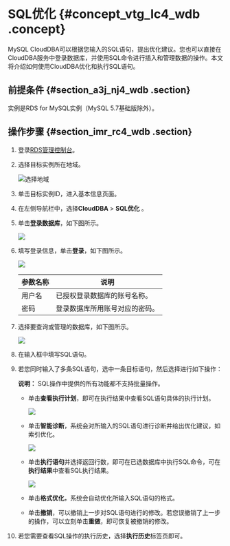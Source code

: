 # SQL优化 {#concept_vtg_lc4_wdb .concept}

MySQL CloudDBA可以根据您输入的SQL语句，提出优化建议。您也可以直接在CloudDBA服务中登录数据库，并使用SQL命令进行插入和管理数据的操作。本文将介绍如何使用CloudDBA优化和执行SQL语句。

## 前提条件 {#section_a3j_nj4_wdb .section}

实例是RDS for MySQL实例（MySQL 5.7基础版除外）。

## 操作步骤 {#section_imr_rc4_wdb .section}

1.  登录[RDS管理控制台](https://rds.console.aliyun.com/)。
2.  选择目标实例所在地域。

    ![选择地域](http://static-aliyun-doc.oss-cn-hangzhou.aliyuncs.com/assets/img/7814/155555727236543_zh-CN.png)

3.  单击目标实例ID，进入基本信息页面。
4.  在左侧导航栏中，选择**CloudDBA** \> **SQL优化** 。
5.  单击**登录数据库**，如下图所示。

    ![](http://static-aliyun-doc.oss-cn-hangzhou.aliyuncs.com/assets/img/7910/15555572723072_zh-CN.png)

6.  填写登录信息，单击**登录**，如下图所示。

    ![](http://static-aliyun-doc.oss-cn-hangzhou.aliyuncs.com/assets/img/7910/15555572723073_zh-CN.png)

    |参数名称|说明|
    |----|--|
    |用户名|已授权登录数据库的账号名称。|
    |密码|登录数据库所用账号对应的密码。|

7.  选择要查询或管理的数据库，如下图所示。

    ![](http://static-aliyun-doc.oss-cn-hangzhou.aliyuncs.com/assets/img/7910/15555572723074_zh-CN.png)

8.  在输入框中填写SQL语句。
9.  若您同时输入了多条SQL语句，选中一条目标语句，然后选择进行如下操作：

    **说明：** SQL操作中提供的所有功能都不支持批量操作。

    -   单击**查看执行计划**，即可在执行结果中查看SQL语句具体的执行计划。

        ![](http://static-aliyun-doc.oss-cn-hangzhou.aliyuncs.com/assets/img/7910/15555572723075_zh-CN.png)

    -   单击**智能诊断**，系统会对所输入的SQL语句进行诊断并给出优化建议，如索引优化。

        ![](http://static-aliyun-doc.oss-cn-hangzhou.aliyuncs.com/assets/img/7910/15555572723076_zh-CN.png)

    -   单击**执行语句**并选择返回行数，即可在已选数据库中执行SQL命令，可在**执行结果**中查看SQL执行结果。

        ![](http://static-aliyun-doc.oss-cn-hangzhou.aliyuncs.com/assets/img/7910/15555572723077_zh-CN.png)

    -   单击**格式优化**，系统会自动优化所输入SQL语句的格式。

    -   单击**撤销**，可以撤销上一步对SQL语句进行的修改。若您误撤销了上一步的操作，可以立刻单击**重做**，即可恢复被撤销的修改。

10. 若您需要查看SQL操作的执行历史，选择**执行历史**标签页即可。

